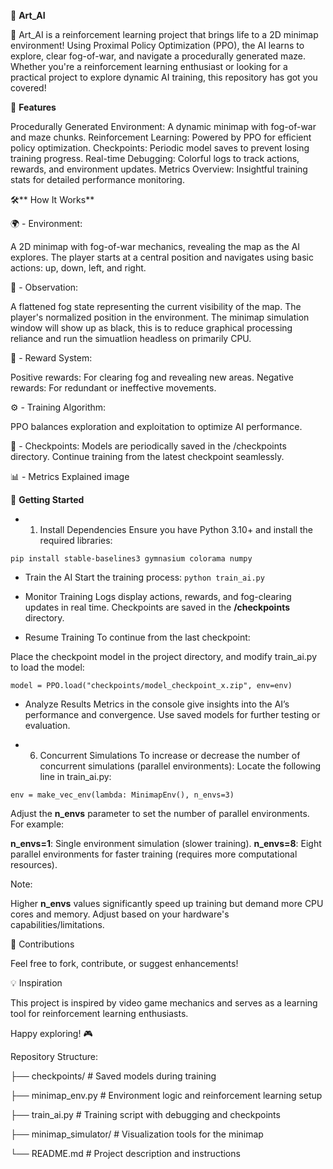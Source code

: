 🧭 **Art_AI**

🚀 Art_AI is a reinforcement learning project that brings life to a 2D minimap environment! Using Proximal Policy Optimization (PPO), the AI learns to explore, clear fog-of-war, and navigate a procedurally generated maze. Whether you're a reinforcement learning enthusiast or looking for a practical project to explore dynamic AI training, this repository has got you covered!


🌟 **Features**

Procedurally Generated Environment: A dynamic minimap with fog-of-war and maze chunks.
Reinforcement Learning: Powered by PPO for efficient policy optimization.
Checkpoints: Periodic model saves to prevent losing training progress.
Real-time Debugging: Colorful logs to track actions, rewards, and environment updates.
Metrics Overview: Insightful training stats for detailed performance monitoring.


🛠️** How It Works**

🌍 - Environment:

A 2D minimap with fog-of-war mechanics, revealing the map as the AI explores.
The player starts at a central position and navigates using basic actions: up, down, left, and right.

🧠 - Observation:

A flattened fog state representing the current visibility of the map.
The player's normalized position in the environment.
The minimap simulation window will show up as black, this is to reduce graphical processing reliance and run the simuatlion headless on primarily CPU. 

🎯 - Reward System:

Positive rewards: For clearing fog and revealing new areas.
Negative rewards: For redundant or ineffective movements.

⚙️ - Training Algorithm:

PPO balances exploration and exploitation to optimize AI performance.

💾 - Checkpoints:
Models are periodically saved in the /checkpoints directory.
Continue training from the latest checkpoint seamlessly.

📊 - Metrics Explained
image


🚀 **Getting Started**
- 1. Install Dependencies
Ensure you have Python 3.10+ and install the required libraries:

`pip install stable-baselines3 gymnasium colorama numpy`

- Train the AI
Start the training process:
`python train_ai.py`

- Monitor Training
Logs display actions, rewards, and fog-clearing updates in real time.
Checkpoints are saved in the **/checkpoints** directory.

- Resume Training
To continue from the last checkpoint:

Place the checkpoint model in the project directory, and modify train_ai.py to load the model:

`model = PPO.load("checkpoints/model_checkpoint_x.zip", env=env)`

- Analyze Results
Metrics in the console give insights into the AI’s performance and convergence.
Use saved models for further testing or evaluation.

- 6. Concurrent Simulations
To increase or decrease the number of concurrent simulations (parallel environments):
Locate the following line in train_ai.py:

`env = make_vec_env(lambda: MinimapEnv(), n_envs=3)`

Adjust the **n_envs** parameter to set the number of parallel environments. 
For example:

**n_envs=1**: Single environment simulation (slower training).
**n_envs=8**: Eight parallel environments for faster training (requires more computational resources).

Note:

Higher **n_envs** values significantly speed up training but demand more CPU cores and memory. Adjust based on your hardware's capabilities/limitations.


🤝 Contributions

Feel free to fork, contribute, or suggest enhancements!

💡 Inspiration

This project is inspired by video game mechanics and serves as a learning tool for reinforcement learning enthusiasts.


Happy exploring! 🎮


Repository Structure:

├── checkpoints/ # Saved models during training 

├── minimap_env.py # Environment logic and reinforcement learning setup 

├── train_ai.py # Training script with debugging and checkpoints 

├── minimap_simulator/ # Visualization tools for the minimap 

└── README.md # Project description and instructions

